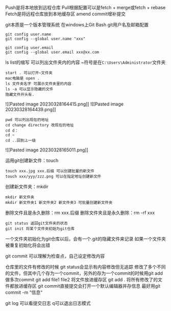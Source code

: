 Push是将本地放到远程仓库
Pull根据配置可以是fetch + merge或fetch + rebase
Fetch是将远程仓库放到本地缓存区
amend commit增补提交

git本质是一个版本管理系统 
在windows上Git Bash
git用户名及邮箱配置
```
git config user.name
git config --global user.name "xxx"

git config user.email
git config --global user.email xxx@xx.com
```

ls list的缩写 可以列出文件夹内的内容
~符号是在`C:\Users\Administrator`文件夹
```
start . 可以打开~文件夹
mac电脑是 open .
ls 文件夹名字 可展示文件夹里的内容
ls -a 可以显示隐藏的文件
隐藏文件开头有.
```
![[Pasted image 20230328164415.png]]
![[Pasted image 20230328164439.png]]

```
pwd 可以列出现在的地址
cd change directory 改现在的地址
cd d：
cd ~
cd ..回到上一级
```
![[Pasted image 20230328165011.png]]

运用git创建新文件：touch
```
touch xxx.jpg xxx.后缀 可以创建批量的新文件
touch xxx/yyy/zzz.png 可以在指定地址创建新文件
```
创建新文件夹：mkdir
```
mkdir 新文件夹
mkdir 新文件夹1 新文件夹2 新文件夹3 可批量创建新文件夹
```
删除文件且是永久删除：rm xxx.后缀
删除文件夹且是永久删除：rm -rf xxx

```
git status 返回git文件夹的状态
git init 将某个文件夹初始为git仓库
```
一个文件夹初始化为git仓库以后，会有一个.git的隐藏文件来记录
如果一个文件夹被重复初始化将会出错

git commit 可以理解为检查点，自己设定修改内容

仓库里的文件有修改的时候 git status会显示有内容修改但无追踪
修改了多个不同的文件，但其中几个存为一个commit，另外的存为一个commit的时候用git add 做多次commit
git add file1 file2 将文件放进缓存区
git add . 将所有修改了的文件都放进缓存区
git commit直接提交会打开一个默认编辑器并存信息
最好用git commit -m ”信息“

git log 可以看提交日志
q可以退出日志模式




